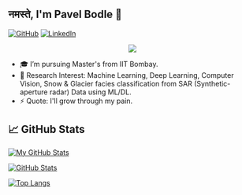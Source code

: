 <link rel="stylesheet" href="https://use.fontawesome.com/releases/v5.6.1/css/all.css" integrity="sha384-gfdkjb5BdAXd+lj+gudLWI+BXq4IuLW5IT+brZEZsLFm++aCMlF1V92rMkPaX4PP" crossorigin="anonymous">

## नमस्ते<i class="far fa-praying-hands"></i>, I'm Pavel Bodle 👋

<!--
**PavelBodle/PavelBodle** is a ✨ _special_ ✨ repository because its `README.md` (this file) appears on your GitHub profile.
- 🔭 I’m currently working on ...
- 🌱 I’m currently learning ...
- 👯 I’m looking to collaborate on ...
- 🤔 I’m looking for help with ...
- 💬 Ask me about ...
- 📫 How to reach me: ...
- 😄 Pronouns: ...
- ⚡ Fun fact: ...
-->
[![GitHub](https://img.shields.io/badge/GitHub-Pavel%20Bodle-black)](https://github.com/PavelBodle)
[![LinkedIn](https://img.shields.io/badge/LinkedIn-Pavel%20Bodle-blue)](https://www.linkedin.com/in/pavelbodle/)

<p style="text-align:center">
  <a href="https://github.com/antonkomarev/github-profile-views-counter">
    <img src="https://komarev.com/ghpvc/?username=PavelBodle&color=blueviolet">
</a>
<p>

 - 🎓 I’m pursuing Master's from IIT Bombay.
 - 🌱 Research Interest: Machine Learning, Deep Learning, Computer Vision, Snow & Glacier facies classification from SAR (Synthetic-aperture radar) Data using ML/DL.
 - ⚡ Quote: I'll grow through my pain.



## &#x1f4c8; GitHub Stats
[![My GitHub Stats](https://github-readme-stats.vercel.app/api/?username=PavelBodle&count_private=true&theme=tokyonight&showicons=true)]()

[![GitHub Stats](https://github-readme-stats.vercel.app/api?username=PavelBodle&show_icons=true&icon_color=805AD5&text_color=718096&bg_color=ffffff00&hide_title=true&include_all_commits=true&count_private=true&hide_border=true)](https://justinpaulhammond.com)
  
  
[![Top Langs](https://github-readme-stats.vercel.app/api/top-langs/?username=PavelBodle&langs_count=5&theme=tokyonight)](https://github.com/anuraghazra/github-readme-stats)


<!--
## 🏆 GitHub Trophies

[![trophy](https://github-profile-trophy.vercel.app/?username=PavelBodle&theme=nord&column=7)](https://github.com/ryo-ma/github-profile-trophy)
-->
